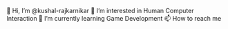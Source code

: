 👋 Hi, I’m @kushal-rajkarnikar
👀 I’m interested in Human Computer Interaction
🌱 I’m currently learning Game Development
📫 How to reach me 

<!---
kushal-rajkarnikar/kushal-rajkarnikar is a ✨ special ✨ repository because its `README.md` (this file) appears on your GitHub profile.
You can click the Preview link to take a look at your changes.
--->
